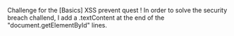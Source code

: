 Challenge for the [Basics] XSS prevent quest !
In order to solve the security breach challend, I add a .textContent at the end of the "document.getElementById" lines.
